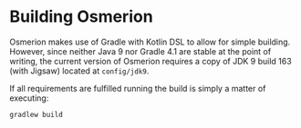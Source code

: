 Building Osmerion
=================

Osmerion makes use of Gradle with Kotlin DSL to allow for simple building.
However, since neither Java 9 nor Gradle 4.1 are stable at the point of
writing, the current version of Osmerion requires a copy of JDK 9 build 163
(with Jigsaw) located at `config/jdk9`.

If all requirements are fulfilled running the build is simply a matter of
executing:

```
gradlew build
```